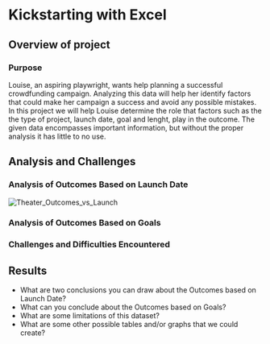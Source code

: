 # Kickstarting with Excel
## Overview of project
### Purpose
Louise, an aspiring playwright, wants help planning a successful crowdfunding campaign. Analyzing this data will help her identify factors that could make her campaign a success and avoid any possible mistakes. In this project we will help Louise determine the role that factors such as the the type of project, launch date, goal and lenght, play in the outcome. The given data encompasses important information, but without the proper analysis it has little to no use.
## Analysis and Challenges
### Analysis of Outcomes Based on Launch Date
![Theater_Outcomes_vs_Launch](https://user-images.githubusercontent.com/22451540/146819041-0254eb5c-f812-466d-b2c5-92952842a64a.png)

### Analysis of Outcomes Based on Goals
### Challenges and Difficulties Encountered
## Results
- What are two conclusions you can draw about the Outcomes based on Launch Date?
- What can you conclude about the Outcomes based on Goals?
- What are some limitations of this dataset?
- What are some other possible tables and/or graphs that we could create?
